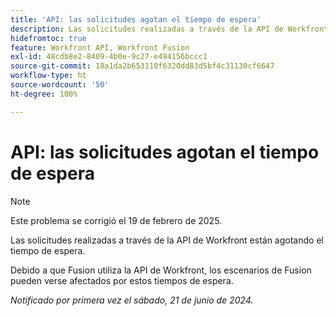 ```yaml
---
title: 'API: las solicitudes agotan el tiempo de espera'
description: Las solicitudes realizadas a través de la API de Workfront están agotando el tiempo de espera.
hidefromtoc: true
feature: Workfront API, Workfront Fusion
exl-id: 48cdb8e2-8409-4b0e-9c27-e494156bccc1
source-git-commit: 18a1da2b653110f6320dd83d5bf4c31130cf6647
workflow-type: ht
source-wordcount: '50'
ht-degree: 100%

---
```


# API: las solicitudes agotan el tiempo de espera

>[!NOTE]
>
>Este problema se corrigió el 19 de febrero de 2025.

Las solicitudes realizadas a través de la API de Workfront están agotando el tiempo de espera.

Debido a que Fusion utiliza la API de Workfront, los escenarios de Fusion pueden verse afectados por estos tiempos de espera.

_Notificado por primera vez el sábado, 21 de junio de 2024._
